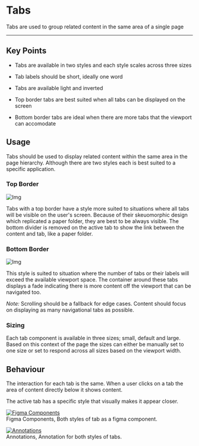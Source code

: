 
# Tabs

Tabs are used to group related content in the same area of a single page

---

## Key Points

- Tabs are available in two styles and each style scales across three sizes

- Tab labels should be short, ideally one word

- Tabs are available light and inverted

- Top border tabs are best suited when all tabs can be displayed on the screen

- Bottom border tabs are ideal when there are more tabs that the viewport can accomodate

## Usage

Tabs should be used to display related content within the same area in the page hierarchy. Although there are two styles each is best suited to a specific application.

### Top Border

![Img](https://studio-assets.supernova.io/design-systems/16150/79b2ec38-efbd-4d62-ab90-7fcdcf256ba6.jpg?Expires=1980201600&Policy=eyJTdGF0ZW1lbnQiOlt7IlJlc291cmNlIjoiaHR0cHM6Ly9zdHVkaW8tYXNzZXRzLnN1cGVybm92YS5pby9kZXNpZ24tc3lzdGVtcy8xNjE1MC83OWIyZWMzOC1lZmJkLTRkNjItYWI5MC03ZmNkY2YyNTZiYTYuanBnIiwiQ29uZGl0aW9uIjp7IkRhdGVMZXNzVGhhbiI6eyJBV1M6RXBvY2hUaW1lIjoxOTgwMjAxNjAwfX19XX0_&Signature=D5jiYrRfetSY14hNECbnJJByW4N7Lpo4WE2ix6bYBvvVgi~mcU9V0YQIGJyIAqGjyo2xKabI4gKKA-kHfzdv50VM-MCCAX0EnJsVPsjSAJRFf5CcVi1a3x0gYeNat0UHOmjzPT~OoEZKq7dzziCNSruG93qUHacArbKE~QD0Y7pT-ssw7cOB~K-yBthrcsquxfGLt5Mv-Y26cahxOQ6KC0IZEX5eQdg~3oJmCXcf2NzdAFB-erbbC6FziEJUBjSwob3k1GunSqZgXjQgvZvSHRhsbRCCx35o82XZWp5F~ZbDiwxTFhhuu4yf40oVyTMHDr9QOzTeIVoTeqb3J6qiew__&Key-Pair-Id=APKAJGK34LCCAUR7N6LA)

Tabs with a top border have a style more suited to situations where all tabs will be visible on the user's screen. Because of their skeuomorphic design which replicated a paper folder, they are best to be always visible. The bottom divider is removed on the active tab to show the link between the content and tab, like a paper folder.

### Bottom Border

![Img](https://studio-assets.supernova.io/design-systems/16150/4dcd2117-e62e-49a3-881f-9ea539b86589.jpg?Expires=1980201600&Policy=eyJTdGF0ZW1lbnQiOlt7IlJlc291cmNlIjoiaHR0cHM6Ly9zdHVkaW8tYXNzZXRzLnN1cGVybm92YS5pby9kZXNpZ24tc3lzdGVtcy8xNjE1MC80ZGNkMjExNy1lNjJlLTQ5YTMtODgxZi05ZWE1MzliODY1ODkuanBnIiwiQ29uZGl0aW9uIjp7IkRhdGVMZXNzVGhhbiI6eyJBV1M6RXBvY2hUaW1lIjoxOTgwMjAxNjAwfX19XX0_&Signature=YphwMvqylGANFzoUT42U3Edgox1x7zdzXlZFe3SBgrdbBoo9RUqv10rhxuVMlnNigkiIz2p17hbeV0t7BBva~kIXuL7sk8jGOmx3n~QuZWB7w6R4AGQm4aVTkgsijo3ely8iOIUqZ5HDPejme2fuPkXjnSdc7hmkKso~mmQd8OMSlBQJW-GrTWBM0WpE~y5uneSqWtR4RHZcAgd1z9e-4bIQ61y2IDBnl6DPYsG6986PwB-fbj~mDeEIpXG0~Ocj85vx~xPY4U8aHqaV2AfIRuqNcKKKQYKCzgSm2S4zNXH3w9GT-o36j~leA5lh9QglmqMQ2LIYFrjwEWZR5cf1jw__&Key-Pair-Id=APKAJGK34LCCAUR7N6LA)

This style is suited to situation where the number of tabs or their labels will exceed the available viewport space. The container around these tabs displays a fade indicating there is more content off the viewport that can be navigated too.

*Note:* Scrolling should be a fallback for edge cases. Content should focus on displaying as many navigational tabs as possible.

### Sizing

Each tab component is available in three sizes; small, default and large. Based on this context of the page the sizes can either be manually set to one size or set to respond across all sizes based on the viewport width.

## Behaviour

The interaction for each tab is the same. When a user clicks on a tab the area of content directly below it shows content.

The active tab has a specific style that visually makes it appear closer.

  
[![Figma Components](https://studio-assets.supernova.io/design-systems/16150/31d6f7d7-27b5-4b32-b320-f2007257e307.png?Expires=1980201600&Policy=eyJTdGF0ZW1lbnQiOlt7IlJlc291cmNlIjoiaHR0cHM6Ly9zdHVkaW8tYXNzZXRzLnN1cGVybm92YS5pby9kZXNpZ24tc3lzdGVtcy8xNjE1MC8zMWQ2ZjdkNy0yN2I1LTRiMzItYjMyMC1mMjAwNzI1N2UzMDcucG5nIiwiQ29uZGl0aW9uIjp7IkRhdGVMZXNzVGhhbiI6eyJBV1M6RXBvY2hUaW1lIjoxOTgwMjAxNjAwfX19XX0_&Signature=adVnbKCerfC-V-M4i-gOU7PZAjLLdi5ZWUpFPajnJUFrd9YjHTgHvodycq-Upo0HIC6I4UBW1aIx16cSQj4i-A8N3HCN~tSR4Fu4vyW4ROz8vPMATATofH~9AGah3aJzaM-duefYYdWKFlWrfei1kpTs0b2fuIYGmP0MauexnM2g03UldxcdJ0JAOlO0G2wkyK~VoZjZStApMANw2fjPOoStZVbfCweKyXUwd~dI2qWPCUrabkDqcRbzCW5FW3CrChNuB3pl0s7tiBSum4HXUegaMCPBTsKR44sH5pvt2ryuZM7W2WZ7xZ1c9F-ptqfbjiHuio3yWMH-FJviYktH-Q__&Key-Pair-Id=APKAJGK34LCCAUR7N6LA)](https://www.figma.com/file/tV0UdsxUnOj4ZE8cwC6W2o/Tabs)  
Figma Components, Both styles of tab as a figma component.  
  
[![Annotations](https://studio-assets.supernova.io/design-systems/16150/bdc1a2a7-062d-4d15-aeb5-79a4afd29b02.png?Expires=1980201600&Policy=eyJTdGF0ZW1lbnQiOlt7IlJlc291cmNlIjoiaHR0cHM6Ly9zdHVkaW8tYXNzZXRzLnN1cGVybm92YS5pby9kZXNpZ24tc3lzdGVtcy8xNjE1MC9iZGMxYTJhNy0wNjJkLTRkMTUtYWViNS03OWE0YWZkMjliMDIucG5nIiwiQ29uZGl0aW9uIjp7IkRhdGVMZXNzVGhhbiI6eyJBV1M6RXBvY2hUaW1lIjoxOTgwMjAxNjAwfX19XX0_&Signature=OTfS4OrImAnFuezDfmGQVlFDe6VuxOXtYBBziDmTlbxtlD5fOwefMdmB9QSv6rGC1Vw9vAUtOIDOY5TXF1mDk9uD2iYQgD0RRuW8DnjGXoKkIOeJL3zgiMLYXGgdR5kSSEcR4hATOp-nr99vF9hXumnwrZ5JNiVOFUSX8i334KLjYk5kWcVGNLtCQNWF9ylfByvjTTy7OkQDyj7CV9PRP9ZmcX5qnXlgpOgiDyZ0cECP2GfjM3Nr6Vvu7Sm1iop7QS2NAz7rHnXXMgBNmoNkMzUJ8l99Noag3pO1p5eOVxH2c0KlqYmtt4mBgRt889a~esZ6mNsnVNTxUTH4DdBKVg__&Key-Pair-Id=APKAJGK34LCCAUR7N6LA)](https://www.figma.com/file/V0r6OpbkZw2UNCl9vf49uG/Tabs)  
Annotations, Annotation for both styles of tabs.  
  
